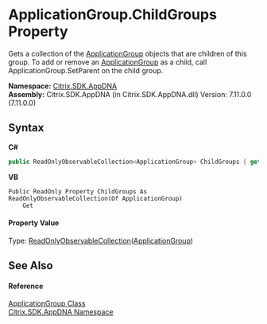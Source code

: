 # ApplicationGroup.ChildGroups Property 
 

Gets a collection of the <a href="2eac72dc-6d12-130d-75ef-83c92c9c4bfe">ApplicationGroup</a> objects that are children of this group. To add or remove an <a href="2eac72dc-6d12-130d-75ef-83c92c9c4bfe">ApplicationGroup</a> as a child, call ApplicationGroup.SetParent on the child group.

**Namespace:**&nbsp;[Citrix.SDK.AppDNA](index.md)<br />**Assembly:**&nbsp;Citrix.SDK.AppDNA (in Citrix.SDK.AppDNA.dll) Version: 7.11.0.0 (7.11.0.0)

## Syntax

**C#**
```csharp
public ReadOnlyObservableCollection<ApplicationGroup> ChildGroups { get; }
```

**VB**
```vbnet
Public ReadOnly Property ChildGroups As ReadOnlyObservableCollection(Of ApplicationGroup)
	Get
```


#### Property Value
Type: <a href="http://msdn2.microsoft.com/en-us/library/ms668620" target="_blank">ReadOnlyObservableCollection</a>(<a href="2eac72dc-6d12-130d-75ef-83c92c9c4bfe">ApplicationGroup</a>)

## See Also


#### Reference
<a href="2eac72dc-6d12-130d-75ef-83c92c9c4bfe">ApplicationGroup Class</a><br /><a href="fe2d265b-410b-8b11-1eb4-a790e0b062bf">Citrix.SDK.AppDNA Namespace</a><br />